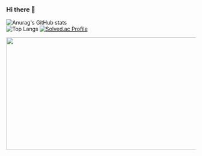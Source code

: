 ### Hi there 👋

<!--
**wjyi0615/wjyi0615** is a ✨ _special_ ✨ repository because its `README.md` (this file) appears on your GitHub profile.

Here are some ideas to get you started:

- 🔭 I’m currently working on ...
- 🌱 I’m currently learning ...
- 👯 I’m looking to collaborate on ...
- 🤔 I’m looking for help with ...
- 💬 Ask me about ...
- 📫 How to reach me: ...
- 😄 Pronouns: ...
- ⚡ Fun fact: ...
-->

<!-- 
stat 표시
-->
![Anurag's GitHub stats](https://github-readme-stats.vercel.app/api?username=wjyi0615&show_icons=true&theme=default)
<br>
![Top Langs](https://github-readme-stats.vercel.app/api/top-langs/?username=wjyi0615&layout=compact&theme=graywhite) 
[![Solved.ac Profile](http://mazassumnida.wtf/api/v2/generate_badge?boj=wjyi0615)](https://solved.ac/wjyi0615/)
<br>


<a href="https://www.gitanimals.org/en_US?utm_medium=image&utm_source=wjyi0615&utm_content=farm">
<img
  src="https://render.gitanimals.org/farms/wjyi0615"
  width="600"
  height="300"
/>
</a>
